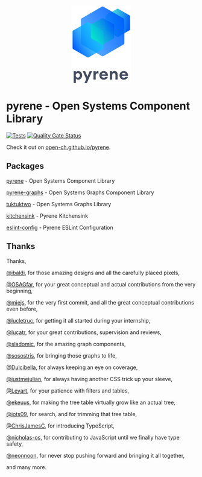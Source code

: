 <p align="center"><a href="https://open-ch.github.io/pyrene/" target="_blank" rel="noopener noreferrer"><img src="https://github.com/open-ch/pyrene/raw/main/kitchensink/src/images/pyrene.svg" alt="Pyrene"></a></p>

# pyrene - Open Systems Component Library

[![Tests](https://github.com/open-ch/pyrene/workflows/Test/badge.svg)](https://github.com/open-ch/pyrene/actions?query=workflow%3ATest)
[![Quality Gate Status](https://sonarcloud.io/api/project_badges/measure?project=open-ch_pyrene&metric=alert_status)](https://sonarcloud.io/dashboard?id=open-ch_pyrene)


Check it out on [open-ch.github.io/pyrene](https://open-ch.github.io/pyrene).

## Packages

[pyrene](./pyrene) - Open Systems Component Library

[pyrene-graphs](./pyrene-graphs) - Open Systems Graphs Component Library

[tuktuktwo](./tuktuktwo) - Open Systems Graphs Library

[kitchensink](./kitchensink) - Pyrene Kitchensink

[eslint-config](./eslint-config) - Pyrene ESLint Configuration

## Thanks

Thanks,

[@ibaldi](https://github.com/ibaldi), for those amazing designs and all the carefully placed pixels,

[@OSAGfar](https://github.com/OSAGfar), for your great conceptual and actual contributions from the very beginning,

[@miejs](https://github.com/miejs), for the very first commit, and all the great conceptual contributions even before,

[@lucletruc](https://github.com/lucletruc), for getting it all started during your internship,

[@lucatr](https://github.com/lucatr), for your great contributions, supervision and reviews,

[@sladomic](https://github.com/sladomic), for the amazing graph components,

[@sosostris](https://github.com/sosostris), for bringing those graphs to life,

[@Dulcibella](https://github.com/Dulcibella), for always keeping an eye on coverage,

[@justmejulian](https://github.com/justmejulian), for always having another CSS trick up your sleeve,

[@Leyart](https://github.com/Leyart), for your patience with filters and tables,

[@ekeuus](https://github.com/ekeuus), for making the tree table virtually grow like an actual tree,

[@iots09](https://github.com/iots09), for search, and for trimming that tree table,

[@ChrisJamesC](https://github.com/ChrisJamesC), for introducing TypeScript,

[@nicholas-os](https://github.com/nicholas-os), for contributing to JavaScript until we finally have type safety,

[@neonnoon](https://github.com/neonnoon), for never stop pushing forward and bringing it all together,

and many more.
